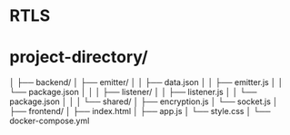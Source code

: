 # RTLS


# project-directory/
│
├── backend/
│   ├── emitter/
│   │   ├── data.json
│   │   ├── emitter.js
│   │   └── package.json
│   │
│   ├── listener/
│   │   ├── listener.js
│   │   └── package.json
│   │
│   └── shared/
│       ├── encryption.js
│       └── socket.js
│
├── frontend/
│   ├── index.html
│   ├── app.js
│   └── style.css
│
└── docker-compose.yml
